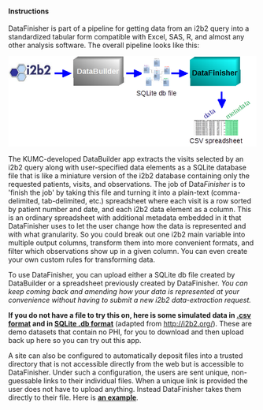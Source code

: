 #### Instructions

DataFinisher is part of a pipeline for getting data from an i2b2 query into a 
standardized tabular form compatible with Excel, SAS, R, and almost any other 
analysis software. The overall pipeline looks like this:

<img src='i2b2_db_df.png' class='bigimg'/>

The KUMC-developed DataBuilder app extracts the visits selected by an i2b2 query 
along with user-specified data elements as a SQLite database file that is like a 
miniature version of the i2b2 database containing only the requested patients, 
visits, and observations. The job of Data*Finisher* is to 'finish the job' by 
taking this file and turning it into a plain-text (comma-delimited, 
tab-delimited, etc.) spreadsheet where each visit is a row sorted by patient 
number and date, and each i2b2 data element as a column. This is an 
ordinary spreadsheet with additional metadata embedded in it that DataFinisher 
uses to let the user change how the data is represented and with what 
granularity. So you could break out one i2b2 main variable into multiple 
output columns, transform them into more convenient formats, and filter which 
observations show up in a given column. You can even create your own custom 
rules for transforming data.

To use DataFinisher, you can upload either a SQLite db file created by 
DataBuilder or a spreadsheet previously created by DataFinisher. *You can keep 
coming back and amending how your data is represented at your convenience 
without having to submit a new i2b2 data-extraction request.*

**If you do not have a file to try this on, here is some simulated data 
in <a href='demodata.csv' target='_blank'>.csv format</a> and in 
<a href='demodata.db' target='_blank'>SQLite .db format</a>** (adapted from 
http://i2b2.org/). These are demo datasets that contain no PHI, for you to 
download and then upload back up here so you can try out this app. 

A site can also be configured to automatically deposit files into a trusted 
directory that is not accessible directly from the web but is accessible to 
DataFinisher. Under such a configuration, the users are sent unique, 
non-guessable links to their individual files. When a unique link is provided 
the user does not have to upload anything. Instead DataFinisher takes them 
directly to their file. 
Here is **<a href='?dfile=file128548a46494.csv'>an example</a>**.
